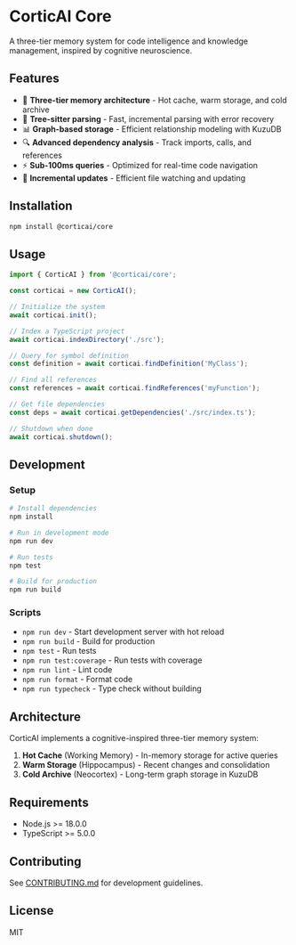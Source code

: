 # CorticAI Core

A three-tier memory system for code intelligence and knowledge management, inspired by cognitive neuroscience.

## Features

- 🧠 **Three-tier memory architecture** - Hot cache, warm storage, and cold archive
- 🌳 **Tree-sitter parsing** - Fast, incremental parsing with error recovery
- 📊 **Graph-based storage** - Efficient relationship modeling with KuzuDB
- 🔍 **Advanced dependency analysis** - Track imports, calls, and references
- ⚡ **Sub-100ms queries** - Optimized for real-time code navigation
- 🔄 **Incremental updates** - Efficient file watching and updating

## Installation

```bash
npm install @corticai/core
```

## Usage

```typescript
import { CorticAI } from '@corticai/core';

const corticai = new CorticAI();

// Initialize the system
await corticai.init();

// Index a TypeScript project
await corticai.indexDirectory('./src');

// Query for symbol definition
const definition = await corticai.findDefinition('MyClass');

// Find all references
const references = await corticai.findReferences('myFunction');

// Get file dependencies
const deps = await corticai.getDependencies('./src/index.ts');

// Shutdown when done
await corticai.shutdown();
```

## Development

### Setup

```bash
# Install dependencies
npm install

# Run in development mode
npm run dev

# Run tests
npm test

# Build for production
npm run build
```

### Scripts

- `npm run dev` - Start development server with hot reload
- `npm run build` - Build for production
- `npm test` - Run tests
- `npm run test:coverage` - Run tests with coverage
- `npm run lint` - Lint code
- `npm run format` - Format code
- `npm run typecheck` - Type check without building

## Architecture

CorticAI implements a cognitive-inspired three-tier memory system:

1. **Hot Cache** (Working Memory) - In-memory storage for active queries
2. **Warm Storage** (Hippocampus) - Recent changes and consolidation
3. **Cold Archive** (Neocortex) - Long-term graph storage in KuzuDB

## Requirements

- Node.js >= 18.0.0
- TypeScript >= 5.0.0

## Contributing

See [CONTRIBUTING.md](../../CONTRIBUTING.md) for development guidelines.

## License

MIT